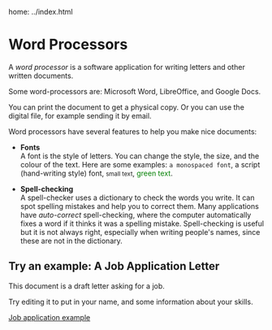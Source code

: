 home: ../index.html

# Word Processors

A *word processor* is a software application for writing letters and other written documents. 

Some word-processors are: Microsoft Word, LibreOffice, and Google Docs.

You can print the document to get a physical copy. Or you can use the digital file, for example sending it by email.

Word processors have several features to help you make nice documents:

- **Fonts**   
A font is the style of letters. You can change the style, the size, and the colour of the text.
Here are some examples: `a monospaced font`, <span style="script">a script (hand-writing style) font</font>, <small>small text</small>, <span style="color:green">green text</span>. 

- **Spell-checking**   
A spell-checker uses a dictionary to check the words you write. It can spot spelling mistakes and help you to correct them.
Many applications have *auto-correct* spell-checking, where the computer automatically fixes a word if it thinks it was a spelling mistake.
Spell-checking is useful but it is not always right, especially when writing people's names, since these are not in the dictionary.


## Try an example: A Job Application Letter

This document is a draft letter asking for a job.

Try editing it to put in your name, and some information about your skills.

[Job application example](job-application-letter.docx)

